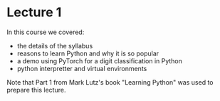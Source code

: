 # Lecture 1
In this course we covered:
- the details of the syllabus
- reasons to learn Python and why it is so popular
- a demo using PyTorch for a digit classification in Python
- python interpretter and virtual environments

Note that Part 1 from Mark Lutz's book "Learning Python" was used to prepare this lecture.
